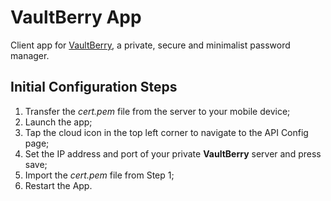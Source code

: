 # VaultBerry App

Client app for [VaultBerry](https://github.com/Alexian123/VaultBerry), a private, secure and minimalist password manager.


## Initial Configuration Steps
1. Transfer the *cert.pem* file from the server to your mobile device;
2. Launch the app;
3. Tap the cloud icon in the top left corner to navigate to the API Config page;
4. Set the IP address and port of your private **VaultBerry** server and press save;
5. Import the *cert.pem* file from Step 1;
6. Restart the App. 

